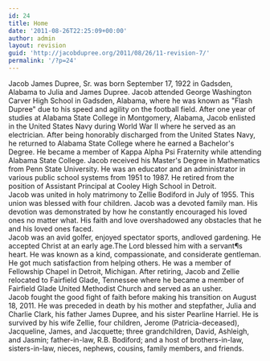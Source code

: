 ```yaml
---
id: 24
title: Home
date: '2011-08-26T22:25:09+00:00'
author: admin
layout: revision
guid: 'http://jacobdupree.org/2011/08/26/11-revision-7/'
permalink: '/?p=24'
---
```


<div>Jacob James Dupree, Sr. was born September 17, 1922 in Gadsden, Alabama to Julia and James Dupree. Jacob attended George Washington Carver High School in Gadsden, Alabama, where he was known as "Flash Dupree" due to his speed and agility on the football field. After one year of studies at Alabama State College in Montgomery, Alabama, Jacob enlisted in the United States Navy during World War II where he served as an electrician. After being honorably discharged from the United States Navy, he returned to Alabama State College where he earned a Bachelor's Degree. He became a member of Kappa Alpha Psi Fraternity while attending Alabama State College. Jacob received his Master's Degree in Mathematics from Penn State University. He was an educator and an administrator in various public school systems from 1951 to 1987. He retired from the position of Assistant Principal at Cooley High School in Detroit.</div>   
  
<div>Jacob was united in holy matrimony to Zellie Bodiford in July of 1955. This union was blessed with four children. Jacob was a devoted family man. His devotion was demonstrated by how he constantly encouraged his loved ones no matter what. His faith and love overshadowed any obstacles that he and his loved ones faced.</div>   
  
<div>Jacob was an avid golfer, enjoyed spectator sports, andloved gardening. He accepted Christ at an early age.The Lord blessed him with a servant¶s heart. He was known as a kind, compassionate, and considerate gentleman. He got much satisfaction from helping others. He was a member of Fellowship Chapel in Detroit, Michigan. After retiring, Jacob and Zellie relocated to Fairfield Glade, Tennessee where he became a member of Fairfield Glade United Methodist Church and served as an usher.</div>   
  
<div>Jacob fought the good fight of faith before making his transition on August 18, 2011. He was preceded in death by his mother and stepfather, Julia and Charlie Clark, his father James Dupree, and his sister Pearline Harriel. He is survived by his wife Zellie, four children, Jerome (Patricia-deceased), Jacqueline, James, and Jacquette; three grandchildren, David, Ashleigh, and Jasmin; father-in-law, R.B. Bodiford; and a host of brothers-in-law, sisters-in-law, nieces, nephews, cousins, family members, and friends.</div>